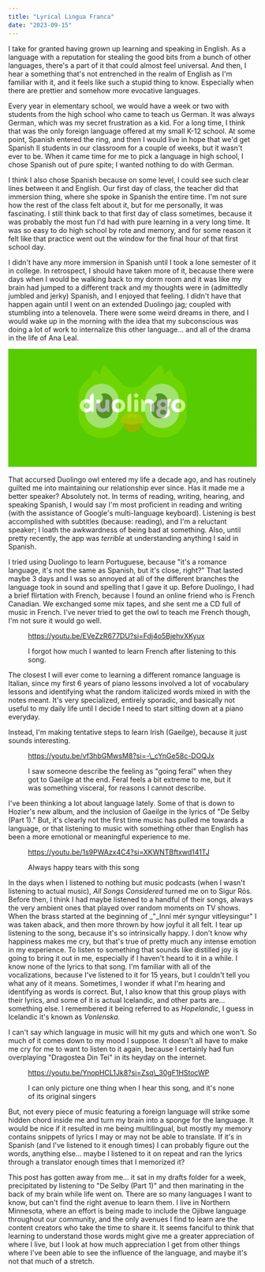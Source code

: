 ```yaml
---
title: "Lyrical Lingua Franca"
date: "2023-09-15"
---
```


I take for granted having grown up learning and speaking in English. As a language with a reputation for stealing the good bits from a bunch of other languages, there's a part of it that could almost feel universal. And then, I hear a something that's not entrenched in the realm of English as I'm familiar with it, and it feels like such a stupid thing to know. Especially when there are prettier and somehow more evocative languages.

Every year in elementary school, we would have a week or two with students from the high school who came to teach us German. It was always German, which was my secret frustration as a kid. For a long time, I think that was the only foreign language offered at my small K-12 school. At some point, Spanish entered the ring, and then I would live in hope that we'd get Spanish II students in our classroom for a couple of weeks, but it wasn't ever to be. When it came time for me to pick a language in high school, I chose Spanish out of pure spite; I wanted nothing to do with German.

I think I also chose Spanish because on some level, I could see such clear lines between it and English. Our first day of class, the teacher did that immersion thing, where she spoke in Spanish the entire time. I'm not sure how the rest of the class felt about it, but for me personally, it was fascinating. I still think back to that first day of class sometimes, because it was probably the most fun I'd had with pure learning in a very long time. It was so easy to do high school by rote and memory, and for some reason it felt like that practice went out the window for the final hour of that first school day.

I didn't have any more immersion in Spanish until I took a lone semester of it in college. In retrospect, I should have taken more of it, because there were days when I would be walking back to my dorm room and it was like my brain had jumped to a different track and my thoughts were in (admittedly jumbled and jerky) Spanish, and I enjoyed that feeling. I didn't have that happen again until I went on an extended Duolingo jag; coupled with stumbling into a telenovela. There were some weird dreams in there, and I would wake up in the morning with the idea that my subconscious was doing a lot of work to internalize this other language... and all of the drama in the life of Ana Leal.

![](images/Screenshot_20230915-131323-745-1.png)

That accursed Duolingo owl entered my life a decade ago, and has routinely guilted me into maintaining our relationship ever since. Has it made me a better speaker? Absolutely not. In terms of reading, writing, hearing, and speaking Spanish, I would say I'm most proficient in reading and writing (with the assistance of Google's multi-language keyboard). Listening is best accomplished with subtitles (because: reading), and I'm a reluctant speaker; I loath the awkwardness of being bad at something. Also, until pretty recently, the app was _terrible_ at understanding anything I said in Spanish.

I tried using Duolingo to learn Portuguese, because "it's a romance language, it's not the same as Spanish, but it's close, right?" That lasted maybe 3 days and I was so annoyed at all of the different branches the language took in sound and spelling that I gave it up. Before Duolingo, I had a brief flirtation with French, because I found an online friend who is French Canadian. We exchanged some mix tapes, and she sent me a CD full of music in French. I've never tried to get the owl to teach me French though, I'm not sure it would go well.

<figure>

https://youtu.be/EVeZzR677DU?si=Fdj4o5BjehvXKyux

<figcaption>

I forgot how much I wanted to learn French after listening to this song.

</figcaption>



</figure>

The closest I will ever come to learning a different romance language is Italian, since my first 6 years of piano lessons involved a lot of vocabulary lessons and identifying what the random italicized words mixed in with the notes meant. It's very specialized, entirely sporadic, and basically not useful to my daily life until I decide I need to start sitting down at a piano everyday.

Instead, I'm making tentative steps to learn Irish (Gaeilge), because it just sounds interesting.

<figure>

https://youtu.be/vf3hbGMwsM8?si=-\_cYnGe58c-DOQJx

<figcaption>

I saw someone describe the feeling as "going feral" when they got to Gaeilge at the end. Feral feels a bit extreme to me, but it was something visceral, for reasons I cannot describe.

</figcaption>



</figure>

I've been thinking a lot about language lately. Some of that is down to Hozier's new album, and the inclusion of Gaeilge in the lyrics of "De Selby (Part 1)." But, it's clearly not the first time music has pulled me towards a language, or that listening to music with something other than English has been a more emotional or meaningful experience to me.

<figure>

https://youtu.be/1s9PWAzx4C4?si=XKWNTBftxwd141TJ

<figcaption>

Always happy tears with this song

</figcaption>



</figure>

In the days when I listened to nothing but music podcasts (when I wasn't listening to actual music), _All Songs Considered_ turned me on to Sigur Rós. Before then, I think I had maybe listened to a handful of their songs, always the very ambient ones that played over random moments on TV shows. When the brass started at the beginning of _"_Inní mér syngur vitleysingur" I was taken aback, and then more thrown by how joyful it all felt. I tear up listening to the song, because it's so intrinsically happy. I don't know why happiness makes me cry, but that's true of pretty much any intense emotion in my experience. To listen to something that sounds like distilled joy is going to bring it out in me, especially if I haven't heard to it in a while. I know none of the lyrics to that song. I'm familiar with all of the vocalizations, because I've listened to it for 15 years, but I couldn't tell you what any of it means. Sometimes, I wonder if what I'm hearing and identifying as words is correct. But, I also know that this group plays with their lyrics, and some of it is actual Icelandic, and other parts are... something else. I remembered it being referred to as _Hopelandic_, I guess in Icelandic it's known as _Vonlenska._

I can't say which language in music will hit my guts and which one won't. So much of it comes down to my mood I suppose. It doesn't all have to make me cry for me to want to listen to it again, because I certainly had fun overplaying "Dragostea Din Tei" in its heyday on the internet.

<figure>

https://youtu.be/YnopHCL1Jk8?si=Zsq\_30gF1HStocWP

<figcaption>

I can only picture one thing when I hear this song, and it's none of its original singers

</figcaption>



</figure>

But, not every piece of music featuring a foreign language will strike some hidden chord inside me and turn my brain into a sponge for the language. It would be nice if it resulted in me being multilingual, but mostly my memory contains snippets of lyrics I may or may not be able to translate. If it's in Spanish (and I've listened to it enough times) I can probably figure out the words, anything else... maybe I listened to it on repeat and ran the lyrics through a translator enough times that I memorized it?

This post has gotten away from me... it sat in my drafts folder for a week, precipitated by listening to "De Selby (Part 1)" and then marinating in the back of my brain while life went on. There are so many languages I want to know, but can't find the right avenue to learn them. I live in Northern Minnesota, where an effort is being made to include the Ojibwe language throughout our community, and the only avenues I find to learn are the content creators who take the time to share it. It seems fanciful to think that learning to understand those words might give me a greater appreciation of where I live, but I look at how much appreciation I get from other things where I've been able to see the influence of the language, and maybe it's not that much of a stretch.
